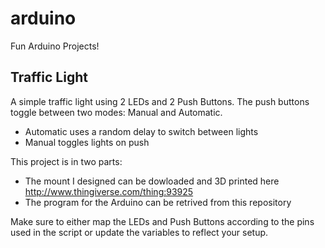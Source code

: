 arduino
=======

Fun Arduino Projects!


Traffic Light
--------------

A simple traffic light using 2 LEDs and 2 Push Buttons. The push buttons toggle between two modes: Manual and Automatic.
- Automatic uses a random delay to switch between lights
- Manual toggles lights on push

This project is in two parts:
- The mount I designed can be dowloaded and 3D printed here http://www.thingiverse.com/thing:93925
- The program for the Arduino can be retrived from this repository

Make sure to either map the LEDs and Push Buttons according to the pins used in the script or update the variables to reflect your setup.